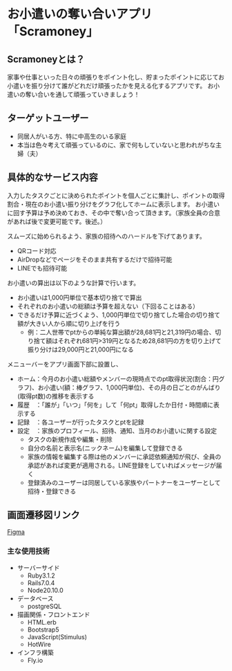 # お小遣いの奪い合いアプリ「Scramoney」
## Scramoneyとは？
家事や仕事といった日々の頑張りをポイント化し、貯まったポイントに応じてお小遣いを振り分けて誰がどれだけ頑張ったかを見える化するアプリです。
お小遣いの奪い合いを通して頑張っていきましょう！

## ターゲットユーザー
- 同居人がいる方、特に中高生のいる家庭
- 本当は色々考えて頑張っているのに、家で何もしていないと思われがちな主婦（夫）

## 具体的なサービス内容
入力したタスクごとに決められたポイントを個人ごとに集計し、ポイントの取得割合・現在のお小遣い振り分けをグラフ化してホームに表示します。
お小遣いに回す予算は予め決めておき、その中で奪い合って頂きます。（家族全員の合意があれば後で変更可能です。後述。）

スムーズに始められるよう、家族の招待へのハードルを下げてあります。
- QRコード対応
- AirDropなどでページをそのまま共有するだけで招待可能
- LINEでも招待可能

お小遣いの算出は以下のような計算で行います。
- お小遣いは1,000円単位で基本切り捨てで算出
- それぞれのお小遣いの総額は予算を超えない（下回ることはある）
- できるだけ予算に近づくよう、1,000円単位で切り捨てした場合の切り捨て額が大きい人から順に切り上げを行う
  - 例：二人世帯でptからの単純な算出額が28,681円と21,319円の場合、切り捨て額はそれぞれ681円>319円となるため28,681円の方を切り上げて振り分けは29,000円と21,000円になる

メニューバーをアプリ画面下部に設置し、
- ホーム：今月のお小遣い総額やメンバーの現時点でのpt取得状況(割合：円グラフ)、お小遣い(額：棒グラフ、1,000円単位)、その月の日ごとのがんばり(取得pt数)の推移を表示する
- 履歴　：「誰が」「いつ」「何を」して「何pt」取得したか日付・時間順に表示する
- 記録　：各ユーザーが行ったタスクとptを記録
- 設定　：家族のプロフィール、招待、通知、当月のお小遣いに関する設定
  - タスクの新規作成や編集・削除
  - 自分の名前と表示名(ニックネーム)を編集して登録できる
  - 家族の情報を編集する際は他のメンバーに承認依頼通知が飛び、全員の承認があれば変更が適用される。LINE登録をしていればメッセージが届く
  - 登録済みのユーザーは同居している家族やパートナーをユーザーとして招待・登録できる

## 画面遷移図リンク
[Figma](https://www.figma.com/file/EWIv0vK73Bm3r2YHJ32ViX/Scramoney?type=design&node-id=4%3A10&t=JEX1Jm2vbfhrKQiw-1)

### 主な使用技術
- サーバーサイド
  - Ruby3.1.2
  - Rails7.0.4
  - Node20.10.0
- データベース
  - postgreSQL
- 描画関係・フロントエンド
  - HTML.erb
  - Bootstrap5
  - JavaScript(Stimulus)
  - HotWire
- インフラ構築
  - Fly.io
